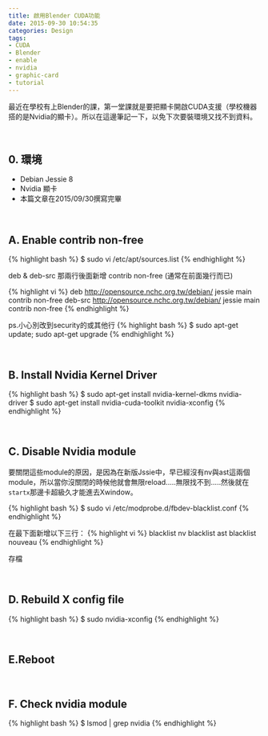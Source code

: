 ```yaml
---
title: 啟用Blender CUDA功能
date: 2015-09-30 10:54:35
categories: Design
tags:
- CUDA
- Blender
- enable
- nvidia
- graphic-card
- tutorial
---
```


最近在學校有上Blender的課，第一堂課就是要把顯卡開啟CUDA支援（學校機器搭的是Nvidia的顯卡）。所以在這邊筆記一下，以免下次要裝環境又找不到資料。

<br>

## 0. 環境
- Debian Jessie 8
- Nvidia 顯卡
- 本篇文章在2015/09/30撰寫完畢

<br>

## A. Enable contrib non-free
{% highlight bash %}
$ sudo vi /etc/apt/sources.list
{% endhighlight %}

deb & deb-src 那兩行後面新增 contrib non-free (通常在前面幾行而已)

{% highlight vi %}
deb http://opensource.nchc.org.tw/debian/ jessie main contrib non-free
deb-src http://opensource.nchc.org.tw/debian/ jessie main contrib non-free
{% endhighlight %}

ps.小心別改到security的或其他行
{% highlight bash %}
$ sudo apt-get update; sudo apt-get upgrade
{% endhighlight %}

<br>

## B. Install Nvidia Kernel Driver
{% highlight bash %}
$ sudo apt-get install nvidia-kernel-dkms nvidia-driver
$ sudo apt-get install nvidia-cuda-toolkit nvidia-xconfig
{% endhighlight %}

<br>

## C. Disable Nvidia module

要關閉這些module的原因，是因為在新版Jssie中，早已經沒有nv與ast這兩個module，所以當你沒關閉的時候他就會無限reload.....無限找不到.....然後就在`startx`那邊卡超級久才能進去Xwindow。

{% highlight bash %}
$ sudo vi /etc/modprobe.d/fbdev-blacklist.conf
{% endhighlight %}

在最下面新增以下三行：
{% highlight vi %}
blacklist nv
blacklist ast
blacklist nouveau
{% endhighlight %}

存檔

<br>

## D. Rebuild X config file
{% highlight bash %}
$ sudo nvidia-xconfig
{% endhighlight %}

<br>

## E.Reboot

<br>

## F. Check nvidia module
{% highlight bash %}
$ lsmod | grep nvidia
{% endhighlight %}
